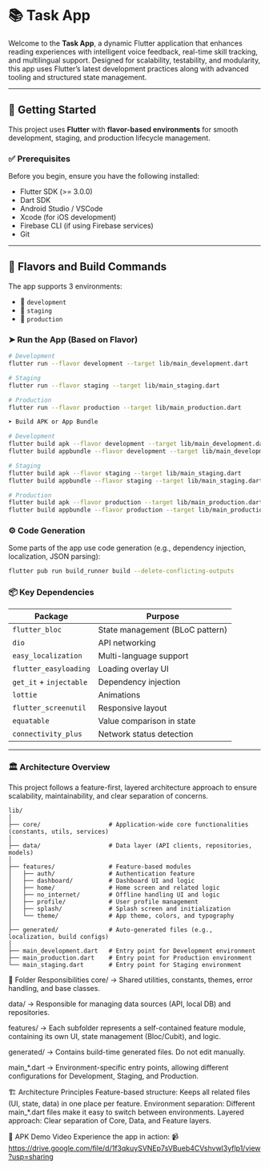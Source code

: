 # 📚 Task App

Welcome to the **Task App**, a dynamic Flutter application that enhances reading experiences with intelligent voice feedback, real-time skill tracking, and multilingual support. Designed for scalability, testability, and modularity, this app uses Flutter’s latest development practices along with advanced tooling and structured state management.

---

## 🚀 Getting Started

This project uses **Flutter** with **flavor-based environments** for smooth development, staging, and production lifecycle management.

### ✅ Prerequisites

Before you begin, ensure you have the following installed:

- Flutter SDK (>= 3.0.0)
- Dart SDK
- Android Studio / VSCode
- Xcode (for iOS development)
- Firebase CLI (if using Firebase services)
- Git

---

## 🧪 Flavors and Build Commands

The app supports 3 environments:

- 🔧 `development`
- 🚧 `staging`
- 🚀 `production`

### ➤ Run the App (Based on Flavor)

```bash
# Development
flutter run --flavor development --target lib/main_development.dart

# Staging
flutter run --flavor staging --target lib/main_staging.dart

# Production
flutter run --flavor production --target lib/main_production.dart

➤ Build APK or App Bundle

# Development
flutter build apk --flavor development --target lib/main_development.dart
flutter build appbundle --flavor development --target lib/main_development.dart

# Staging
flutter build apk --flavor staging --target lib/main_staging.dart
flutter build appbundle --flavor staging --target lib/main_staging.dart

# Production
flutter build apk --flavor production --target lib/main_production.dart
flutter build appbundle --flavor production --target lib/main_production.dart


```
### ⚙️ Code Generation
Some parts of the app use code generation (e.g., dependency injection, localization, JSON parsing):
```bash
flutter pub run build_runner build --delete-conflicting-outputs
```
### 📦 Key Dependencies
| Package                | Purpose                        |
| ---------------------- |--------------------------------|
| `flutter_bloc`         | State management (BLoC pattern) |
| `dio`                  | API networking                 |
| `easy_localization`    | Multi-language support         |
| `flutter_easyloading`  | Loading overlay UI             |
| `get_it` + `injectable` | Dependency injection           |
| `lottie`               | Animations                     |
| `flutter_screenutil`   | Responsive layout              |
| `equatable`            | Value comparison in state      |
| `connectivity_plus`    | Network status detection       | 
 -------------------------------------------------------------
### 🏛 Architecture Overview
This project follows a feature-first, layered architecture approach to ensure scalability, maintainability, and clear separation of concerns.
```plaintext
lib/
│
├── core/                   # Application-wide core functionalities (constants, utils, services)
│
├── data/                   # Data layer (API clients, repositories, models)
│
├── features/               # Feature-based modules
│   ├── auth/               # Authentication feature
│   ├── dashboard/          # Dashboard UI and logic
│   ├── home/               # Home screen and related logic          
│   ├── no_internet/        # Offline handling UI and logic
│   ├── profile/            # User profile management
│   ├── splash/             # Splash screen and initialization
│   └── theme/              # App theme, colors, and typography
│
├── generated/              # Auto-generated files (e.g., localization, build configs)
│
├── main_development.dart   # Entry point for Development environment
├── main_production.dart    # Entry point for Production environment
└── main_staging.dart       # Entry point for Staging environment
```
📂 Folder Responsibilities
core/ → Shared utilities, constants, themes, error handling, and base classes.

data/ → Responsible for managing data sources (API, local DB) and repositories.

features/ → Each subfolder represents a self-contained feature module, containing its own UI, state management (Bloc/Cubit), and logic.

generated/ → Contains build-time generated files. Do not edit manually.

main_*.dart → Environment-specific entry points, allowing different configurations for Development, Staging, and Production.

🏗 Architecture Principles
Feature-based structure: Keeps all related files (UI, state, data) in one place per feature.
Environment separation: Different main_*.dart files make it easy to switch between environments.
Layered approach: Clear separation of Core, Data, and Feature layers.

📱 APK Demo Video
Experience the app in action:
📹 https://drive.google.com/file/d/1f3qkuySVNEp7sVBueb4CVshvwl3yflp1/view?usp=sharing

